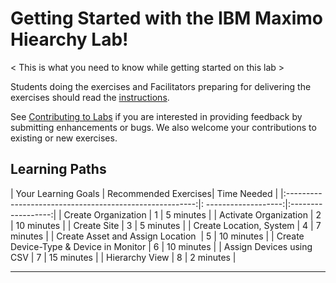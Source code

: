 
# Getting Started with the IBM Maximo Hiearchy Lab!

< This is what you need to know while getting started on this lab >
 
Students doing the exercises and Facilitators preparing for delivering the exercises should read the [instructions](prereqs.md).

See [Contributing to Labs](../../contribute/) if you are interested in providing feedback by submitting enhancements or bugs.  We also 
welcome your contributions to existing or new exercises. 

## Learning Paths

|  Your Learning Goals                                    | Recommended Exercises| Time Needed   |
|:-------------------------------------------------------:|: -------------------:|:------------------:|
| Create Organization                                     | 1                    |     5 minutes      |
| Activate Organization                                   | 2                    |     10 minutes     |
| Create Site                                             | 3                    |     5 minutes      |
| Create Location, System                                 | 4                    |     7 minutes      |
| Create Asset and Assign Location                        | 5                    |     10 minutes     |
| Create Device-Type & Device in Monitor                  | 6                    |     10 minutes     |
| Assign Devices using CSV                                | 7                    |     15 minutes     |
| Hierarchy View                                          | 8                    |     2 minutes      |

---


